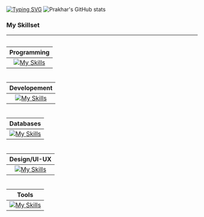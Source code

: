[![Typing SVG](https://readme-typing-svg.herokuapp.com?font=Fira+Code&pause=1000&width=435&lines=Welcome+to+my+codespace+)](https://git.io/typing-svg)
![Prakhar's GitHub stats](https://github-readme-stats.vercel.app/api?username=pro-khar&show_icons=true&theme=dark)

### My Skillset

---

<div style="display:flex; row-gap:5px; column-gap:50px; flex-wrap:wrap;">

|                                            Programming                                            |
| :-----------------------------------------------------------------------------------------------: |
| [![My Skills](https://skillicons.dev/icons?i=js,ts,go,c,cpp&theme=light)](https://skillicons.dev) |

|                                                          Developement                                                          |
| :----------------------------------------------------------------------------------------------------------------------------: |
| [![My Skills](https://skillicons.dev/icons?i=html,css,react,redux,nodejs,tailwind,nextjs&theme=light)](https://skillicons.dev) |

|                                            Databases                                             |
| :----------------------------------------------------------------------------------------------: |
| [![My Skills](https://skillicons.dev/icons?i=mysql,mongodb&theme=light)](https://skillicons.dev) |

|                                                   Design/UI-UX                                                    |
| :---------------------------------------------------------------------------------------------------------------: |
| [![My Skills](https://skillicons.dev/icons?i=figma,xd,illustrator,photoshop&theme=light)](https://skillicons.dev) |

|                                                  Tools                                                   |
| :------------------------------------------------------------------------------------------------------: |
| [![My Skills](https://skillicons.dev/icons?i=linux,bash,git,github&theme=light)](https://skillicons.dev) |

</div>
